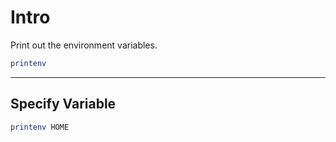 # Intro

Print out the environment variables.

```bash {copyable}
printenv
```

---

## Specify Variable

```bash {copyable}
printenv HOME
```
